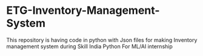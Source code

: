# ETG-Inventory-Management-System
This repository is having code in python with Json files for making Inventory management system during Skill India Python For ML/AI internship
